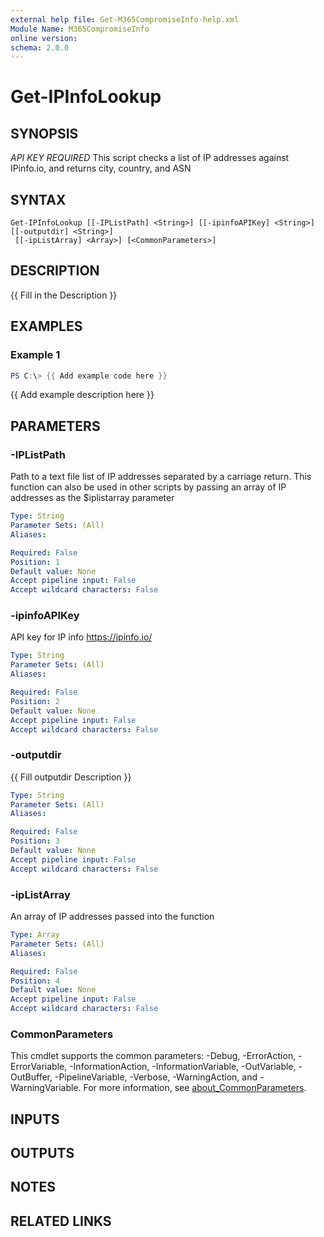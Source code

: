 ```yaml
---
external help file: Get-M365CompromiseInfo-help.xml
Module Name: M365CompromiseInfo
online version:
schema: 2.0.0
---
```


# Get-IPInfoLookup

## SYNOPSIS
*API KEY REQUIRED* This script checks a list of IP addresses against IPinfo.io, and returns city, country, and ASN

## SYNTAX

```
Get-IPInfoLookup [[-IPListPath] <String>] [[-ipinfoAPIKey] <String>] [[-outputdir] <String>]
 [[-ipListArray] <Array>] [<CommonParameters>]
```

## DESCRIPTION
{{ Fill in the Description }}

## EXAMPLES

### Example 1
```powershell
PS C:\> {{ Add example code here }}
```

{{ Add example description here }}

## PARAMETERS

### -IPListPath
Path to a text file list of IP addresses separated by a carriage return.
This function can also be used in other scripts by passing
an array of IP addresses as the $iplistarray parameter

```yaml
Type: String
Parameter Sets: (All)
Aliases:

Required: False
Position: 1
Default value: None
Accept pipeline input: False
Accept wildcard characters: False
```

### -ipinfoAPIKey
API key for IP info https://ipinfo.io/

```yaml
Type: String
Parameter Sets: (All)
Aliases:

Required: False
Position: 2
Default value: None
Accept pipeline input: False
Accept wildcard characters: False
```

### -outputdir
{{ Fill outputdir Description }}

```yaml
Type: String
Parameter Sets: (All)
Aliases:

Required: False
Position: 3
Default value: None
Accept pipeline input: False
Accept wildcard characters: False
```

### -ipListArray
An array of IP addresses passed into the function

```yaml
Type: Array
Parameter Sets: (All)
Aliases:

Required: False
Position: 4
Default value: None
Accept pipeline input: False
Accept wildcard characters: False
```

### CommonParameters
This cmdlet supports the common parameters: -Debug, -ErrorAction, -ErrorVariable, -InformationAction, -InformationVariable, -OutVariable, -OutBuffer, -PipelineVariable, -Verbose, -WarningAction, and -WarningVariable. For more information, see [about_CommonParameters](http://go.microsoft.com/fwlink/?LinkID=113216).

## INPUTS

## OUTPUTS

## NOTES

## RELATED LINKS
